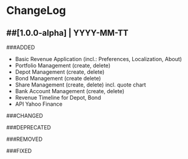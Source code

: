 # ChangeLog

##[1.0.0-alpha] | YYYY-MM-TT
---
###ADDED
+ Basic Revenue Application (incl.: Preferences, Localization, About)
+ Portfolio Management (create, delete)
+ Depot Management (create, delete)
+ Bond Management (create delete)
+ Share Management (create, delete) incl. quote chart
+ Bank Account Management (create, delete)
+ Revenue Timeline for Depot, Bond
+ API Yahoo Finance
  
###CHANGED

###DEPRECATED

###REMOVED

###FIXED

